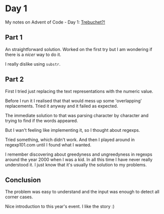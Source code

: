 # Day 1

My notes on Advent of Code - Day 1: [Trebuchet?!](https://adventofcode.com/2023/day/1)

## Part 1

An straightforward solution. Worked on the first try but I am wondering if there is a _nicer_ way to do it.

I really dislike using `substr`.

## Part 2

First I tried just replacing the text representations with the numeric value.

Before I run it I realised that that would mess up some 'overlapping' replacements. Tried it anyway and it failed as expected.

The immediate solution to that was parsing character by character and trying to find if the words appeared.

But I wan't feeling like implementing it, so I thought about regexps.

Tried something, which didn't work. And then I played around in regexp101.com until I found what I wanted.

I remember discovering about greedyness and ungreedyness in regexps around the year 2000 when I was a kid.
In all this time I have never really understood it. I just know that it's usually the solution to my problems.

## Conclusion

The problem was easy to understand and the input was enough to detect all corner cases.

Nice introduction to this year's event. I like the story :)
